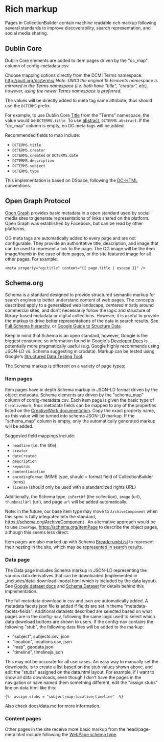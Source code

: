 # Rich markup

Pages in CollectionBuilder contain machine readable rich markup following several standards to improve discoverability, search representation, and social media sharing.

## Dublin Core 

Dublin Core elements are added to Item pages driven by the "dc_map" column of config-metadata.csv.

Choose mapping options directly from the DCMI Terms namespace: http://purl.org/dc/terms/
*Note: DMCI the original 15 Elements namespace is mirrored in the Terms namespace (i.e. both have "title", "creator", etc), however, using the newer Terms namespace is preferred.*

The values will be directly added to meta tag name attribute, thus should use the `DCTERMS` prefix.

For example, to use Dublin Core [Title](https://www.dublincore.org/specifications/dublin-core/dcmi-terms/#http://purl.org/dc/terms/title) from the "Terms" namespace, the value would be `DCTERMS.title`.
To use [abstract](https://www.dublincore.org/specifications/dublin-core/dcmi-terms/#http://purl.org/dc/terms/abstract), `DCTERMS.abstract`.
If the "dc_map" column is empty, no DC meta tags will be added.

Recommended fields to map include:

- `DCTERMS.title`
- `DCTERMS.creator`
- `DCTERMS.created` or `DCTERMS.date`
- `DCTERMS.description`
- `DCTERMS.subject`
- `DCTERMS.type`

This implementation is based on DSpace, following the [DC-HTML](https://www.dublincore.org/specifications/dublin-core/dc-html/2008-08-04/) conventions.

## Open Graph Protocol

[Open Graph](https://opengraphprotocol.org/) provides basic metadata in a open standard used by social media sites to generate representations of links shared on the platform.
Open Graph was established by Facebook, but can be read by other platforms.

OG meta tags are automatically added to every page and are not configurable.
They provide an authoritative title, description, and image that can be used to represent a link to the page.
The OG image will be the item image/thumb in the case of item pages, or the site featured image for all other pages.
For example:

`<meta property="og:title" content="{{ page.title | escape }}" />`

## Schema.org 

Schema is a standard designed to provide structured semantic markup for search engines to better understand content of web pages. 
The concepts described apply to a generalized web landscape, centered mostly around commercial sites, and don't necessarily follow the logic and structure of library-based metadata or digital collections.
However, it is useful to provide the markup to drive better representations of the data in search results.
See [Full Schema hierarchy](https://schema.org/docs/full.html), or [Google Guide to Structure Data](https://developers.google.com/search/docs/guides/intro-structured-data).

Keep in mind that Schema is an open standard, however, Google is the biggest consumer, so information found in Google's [Developer Docs](https://developers.google.com/) is potentially more pragmatically useful (e.g. Google highly recommends using JSON-LD vs. Schema suggesting microdata).
Markup can be tested using Google's [Structured Data Testing Tool](https://search.google.com/structured-data/testing-tool).

The Schema markup is different on a variety of page types:

### Item pages 

Item pages have in depth Schema markup in JSON-LD format driven by the object metadata. 
Schema elements are driven by the "schema_map" column of config-metadata.csv.
Each item page is given the basic type of `CreativeWork`, thus metadata fields can be mapped to any of the properties listed on the [CreativeWork documentation](https://schema.org/CreativeWork). 
Copy the exact property name, as this value will be turned into schema JSON-LD markup.
If the "schema_map" column is empty, only the automatically generated markup will be added.

Suggested field mappings include:

- `headline` (i.e. the title)
- `creator`
- `dateCreated`
- `description`
- `keywords`
- `contentLocation`
- `encodingFormat` (MIME type, should = format field of CollectionBuilder items)
- `license` (should only be used with a standardized rights URL)

Additionally, the Schema type, `isPartOf` (the collection), `image` (url), `thumbnailUrl` (url), and page `url` will be added automatically. 

Note: in the future, our base item type may move to `ArchiveComponent` when this spec is fully integrated into the standard, https://schema.org/ArchiveComponent .
An alternative approach would be to use `ItemPage`, https://schema.org/ItemPage to describe the object pages, although this seems less direct.

Item pages are also marked up with Schema [BreadcrumbList](https://schema.org/BreadcrumbList) to represent their nesting in the site, which may be [represented in search results](https://developers.google.com/search/docs/data-types/breadcrumb). 

### Data page

The Data page includes Schema markup in JSON-LD representing the various data derivatives that can be downloaded (implemented in _includes/data-download-modal.html which is included by the data layout). 
See [Google dataset docs](https://developers.google.com/search/docs/data-types/dataset) and [Schema Dataset](https://schema.org/Dataset) for details behind this implementation.

The full metadata download in csv and json are automatically added.
A metadata facets json file is added if fields are set in theme "metadata-facets-fields".
Additional datasets described are selected based on what pages are in the config-nav, following the same logic used to select which data download buttons are shown to users.
If the config-nav contains the following "stub", the following data files will be added to the markup:

- "subject", subjects.csv, json
- "location", locations.csv, json
- "map", geodata.json
- "timeline", timelinejs.json

This may not be accurate for all use cases. 
An easy way to manually set the downloads, is to create a list based on the stub values shown above, and edit the "stubs" assigned on the data.html layout. 
For example, if I want to show all data downloads, even though I don't have the pages in the navigation or have named them something different, edit the "assign stubs" line on data.html like this:

`{%- assign stubs = "subject;map;location;timeline" -%}`

Also check docs/data.md for more information.

### Content pages

Other pages in the site receive more basic markup from the head/page-meta.html include following the [WebPage schema type](https://schema.org/WebPage).
